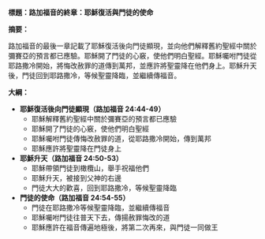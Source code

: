 **標題：路加福音的終章：耶穌復活與門徒的使命**

**摘要：**

路加福音的最後一章記載了耶穌復活後向門徒顯現，並向他們解釋舊約聖經中關於彌賽亞的預言都已應驗。耶穌開了門徒的心竅，使他們明白聖經。耶穌囑咐門徒從耶路撒冷開始，將悔改赦罪的道傳到萬邦，並應許將聖靈降在他們身上。耶穌升天後，門徒回到耶路撒冷，等候聖靈降臨，並繼續傳福音。

**大綱：**

* **耶穌復活後向門徒顯現（路加福音 24:44-49）**
    * 耶穌解釋舊約聖經中關於彌賽亞的預言都已應驗
    * 耶穌開了門徒的心竅，使他們明白聖經
    * 耶穌囑咐門徒傳悔改赦罪的道，從耶路撒冷開始，傳到萬邦
    * 耶穌應許將聖靈降在門徒身上
* **耶穌升天（路加福音 24:50-53）**
    * 耶穌帶領門徒到橄欖山，舉手祝福他們
    * 耶穌升天，被接到父神的右邊
    * 門徒大大的歡喜，回到耶路撒冷，等候聖靈降臨
* **門徒的使命（路加福音 24:54-55）**
    * 門徒在耶路撒冷等候聖靈降臨，並繼續傳福音
    * 耶穌囑咐門徒往普天下去，傳揚赦罪悔改的道
    * 耶穌應許在福音傳遍地極後，將第二次再來，與門徒一同做王